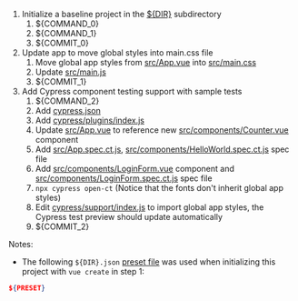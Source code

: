 1. Initialize a baseline project in the [${DIR}](.) subdirectory
   1. ${COMMAND_0}
   2. ${COMMAND_1}
   3. ${COMMIT_0}
2. Update app to move global styles into main.css file
   1. Move global app styles from [src/App.vue](src/App.vue) into [src/main.css](src/main.css)
   2. Update [src/main.js](src/main.js)
   3. ${COMMIT_1}
3. Add Cypress component testing support with sample tests
   1. ${COMMAND_2}
   1. Add [cypress.json](cypress.json)
   1. Add [cypress/plugins/index.js](cypress/plugins/index.js)
   1. Update [src/App.vue](src/App.vue) to reference new [src/components/Counter.vue](src/components/Counter.vue) component
   1. Add [src/App.spec.ct.js](src/App.spec.ct.js), [src/components/HelloWorld.spec.ct.js](src/components/HelloWorld.spec.ct.js) spec file
   1. Add [src/components/LoginForm.vue](src/components/LoginForm.vue) component and [src/components/LoginForm.spec.ct.js](src/components/LoginForm.spec.ct.js) spec file
   1. `npx cypress open-ct` (Notice that the fonts don't inherit global app styles)
   1. Edit [cypress/support/index.js](cypress/support/index.js) to import global app styles, the Cypress test preview should update automatically
   1. ${COMMIT_2}

Notes:

- The following `${DIR}.json` [preset file](https://cli.vuejs.org/guide/plugins-and-presets.html#local-filesystem-preset) was used when initializing this project with `vue create` in step 1:

```json
${PRESET}
```

